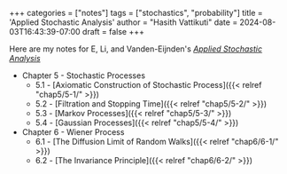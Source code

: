 +++
categories = ["notes"]
tags = ["stochastics", "probability"]
title = 'Applied Stochastic Analysis'
author = "Hasith Vattikuti"
date = 2024-08-03T16:43:39-07:00
draft = false
+++

Here are my notes for E, Li, and Vanden-Eijnden's [_Applied Stochastic Analysis_](https://bookstore.ams.org/gsm-199/)

- Chapter 5 - Stochastic Processes
  - 5.1 - [Axiomatic Construction of Stochastic Process]({{< relref "chap5/5-1/" >}}) 
  - 5.2 - [Filtration and Stopping Time]({{< relref "chap5/5-2/" >}})
  - 5.3 - [Markov Processes]({{< relref "chap5/5-3/" >}})
  - 5.4 - [Gaussian Processes]({{< relref "chap5/5-4/" >}})
- Chapter 6 - Wiener Process
  - 6.1 - [The Diffusion Limit of Random Walks]({{< relref "chap6/6-1/" >}})
  - 6.2 - [The Invariance Principle]({{< relref "chap6/6-2/" >}})